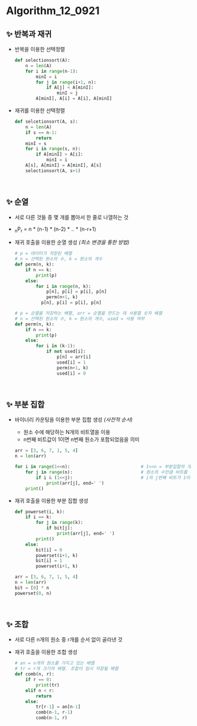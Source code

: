 # Algorithm_12_0921

## ✨ 반복과 재귀

- 반복을 이용한 선택정렬

  ```python
  def selectionsort(A):
      n = len(A)
      for i in range(n-1):
          minI = i
          for j in range(i+1, n):
              if A[j] < A[minI]:
                  minI = j
          A[minI], A[i] = A[i], A[minI]
  ```

- 재귀를 이용한 선택정렬

  ```python
  def selcetionsort(A, s):
      n = len(A)
      if s == n-1:
          return
      minI = s
      for i in range(s, n):
          if A[minI] > A[i]:
              minI = i
      A[s], A[minI] = A[minI], A[s]
      selectionsort(A, s+1)

<br/>

## ✨ 순열

- 서로 다른 것들 중 몇 개를 뽑아서 한 줄로 나열하는 것
- <sub>n</sub>P<sub>r</sub> = n * (n-1) * (n-2) * .. * (n-r+1)

- 재귀 호출을 이용한 순열 생성 *(최소 변경을 통한 방법)*

  ```python
  # p = 데이터가 저장된 배열
  # n = 선택된 원소의 수, k = 원소의 개수
  def perm(n, k):
      if n == k:
          print(p)
      else:
          for i in range(n, k):
              p[n], p[i] = p[i], p[n]
              perm(n+1, k)
      		p[n], p[i] = p[i], p[n]
  ```

  ```python
  # p = 순열을 저장하는 배열, arr = 순열을 만드는 데 사용할 숫자 배열
  # n = 선택된 원소의 수, k = 원소의 개수, used = 사용 여부
  def perm(n, k):
      if n == k:
          print(p)
      else:
          for i in (k-1):
              if not used[i]:
                  p[n] = arr[i]
                  used[i] = 1
                  perm(n+1, k)
                  used[i] = 0
  ```

<br/>

## ✨ 부분 집합

- 바이너리 카운팅을 이용한 부분 집합 생성 *(사전적 순서)*

  - 원소 수에 해당하는 N개의 비트열을 이용
  - n번째 비트값이 1이면 n번째 원소가 포함되었음을 의미

  ```python
  arr = [3, 6, 7, 1, 5, 4]
  n = len(arr)
  
  for i in range(1<<n):                           # 1<<n = 부분집합의 개수
      for j in range(n):                          # 원소의 수만큼 비트를 비교함.
          if i & (1<<j):                          # i의 j번째 비트가 1이면 j번째 원소 출력
              print(arr[j], end=' ')
      print()
  ```

- 재귀 호출을 이용한 부분 집합 생성

  ```python
  def powerset(i, k):
      if i == k:
          for j in range(k):
              if bit[j]:
                  print(arr[j], end=' ')
          print()
      else:
          bit[i] = 0
          powerset(i+1, k)
          bit[i] = 1
          powerset(i+1, k)
  
  arr = [3, 6, 7, 1, 5, 4]
  n = len(arr)
  bit = [0] * n
  powerset(0, n)
  ```

<br/>

## ✨ 조합

- 서로 다른 n개의 원소 중 r개를 순서 없이 골라낸 것

- 재귀 호출을 이용한 조합 생성

  ```python
  # an = n개의 원소를 가지고 있는 배열
  # tr = r개 크기의 배열. 조합이 임시 저장될 배열
  def comb(n, r):
      if r == 0:
          print(tr)
      elif n < r:
          return
      else:
          tr[r-1] = an[n-1]
          comb(n-1, r-1)
          comb(n-1, r)
  ```

  

